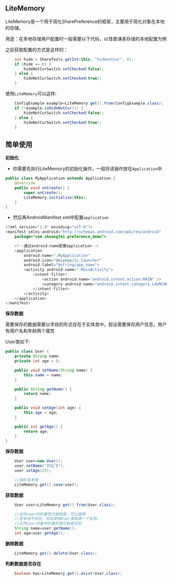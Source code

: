 ## LiteMemory

LiteMemory是一个用于简化SharePreference的框架，主要用于简化对象在本地的存储。

用途：在本地存储用户配置时一般需要以下代码，以怪兽课表存储的本地配置为例


之前获取配置的方式是这样的：

```java
	int hide = ShareTools.getInt(this, "hidenotcur", 0);
	if (hide == 0) {
		hideNotCurSwitch.setChecked(false);
	} else {
		hideNotCurSwitch.setChecked(true);
	}
```


使用`LiteMemory`可以这样:

```java
	ConfigExample example=LiteMemory.get().from(ConfigExample.class);
	if (!example.isHideNotCur()) {
		hideNotCurSwitch.setChecked(false);
	} else {
		hideNotCurSwitch.setChecked(true);
	}
```


## 简单使用

**初始化**

- 你需要先执行LiteMemory的初始化操作，一般将该操作放在`Application`中

```java
public class MyApplication extends Application {
    @Override
    public void onCreate() {
        super.onCreate();
        LiteMemory.initialize(this);
    }
}
```

- 然后再AndroidManifest.xml中配置`application`

```java
<?xml version="1.0" encoding="utf-8"?>
<manifest xmlns:android="http://schemas.android.com/apk/res/android"
    package="com.zhuangfei.preference_demo">

    <!--通过android:name配置application-->
    <application
        android:name=".MyApplication"
        android:icon="@mipmap/ic_launcher"
        android:label="@string/app_name">
        <activity android:name=".MainActivity">
            <intent-filter>
                <action android:name="android.intent.action.MAIN" />
                <category android:name="android.intent.category.LAUNCHER" />
            </intent-filter>
        </activity>
    </application>
</manifest>
```

**保存数据**

需要保存的数据需要以字段的形式存在于实体类中，假设需要保存用户信息，用户有用户名和年龄两个属性

User类如下:
```java
public class User {
    private String name;
    private int age = 0;

    public void setName(String name) {
        this.name = name;
    }

    public String getName() {
        return name;
    }

    public void setAge(int age) {
        this.age = age;
    }

    public int getAge() {
        return age;
    }
}

```

**保存数据**

```java
    User user=new User();
    user.setName("刘壮飞");
    user.setAge(23);

    //保存至本地
    LiteMemory.get().save(user);
```

**获取数据**

```java
    User user=LiteMemory.get().from(User.class);

    //此时user内的属性已被赋值，可以使用
    //若本地不存在，则会使用User类构造一个实例，
    //此时user对象中的属性值可能是空的
    String name=user.getName();
    int age=user.getAge();
```

**删除数据**

```java
    LiteMemory.get().delete(User.class);
```

**判断数据是否存在**

```java
    boolean has=LiteMemory.get().exist(User.class);
```
